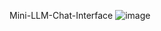 Mini-LLM-Chat-Interface
![image](https://github.com/user-attachments/assets/c2074d78-6027-4f43-8e1c-6ef24f57c3c3)
